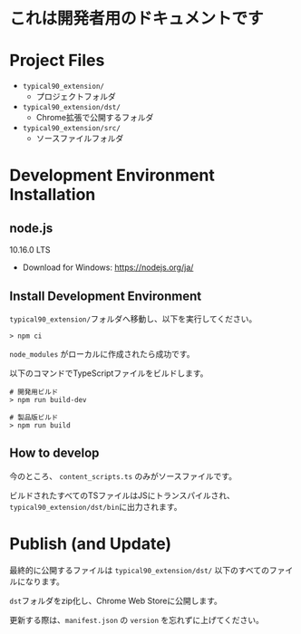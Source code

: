 # これは開発者用のドキュメントです

# Project Files

* `typical90_extension/`
  - プロジェクトフォルダ
* `typical90_extension/dst/`
  - Chrome拡張で公開するフォルダ
* `typical90_extension/src/`
  - ソースファイルフォルダ

# Development Environment Installation
## node.js
10.16.0 LTS

* Download for Windows: https://nodejs.org/ja/

## Install Development Environment

`typical90_extension/`フォルダへ移動し、以下を実行してください。

```
> npm ci
```

`node_modules` がローカルに作成されたら成功です。

以下のコマンドでTypeScriptファイルをビルドします。

```
# 開発用ビルド
> npm run build-dev

# 製品版ビルド
> npm run build
```

## How to develop
今のところ、 `content_scripts.ts` のみがソースファイルです。

ビルドされたすべてのTSファイルはJSにトランスパイルされ、`typical90_extension/dst/bin`に出力されます。

# Publish (and Update)

最終的に公開するファイルは `typical90_extension/dst/` 以下のすべてのファイルになります。

`dst`フォルダをzip化し、Chrome Web Storeに公開します。

更新する際は、`manifest.json` の `version` を忘れずに上げてください。